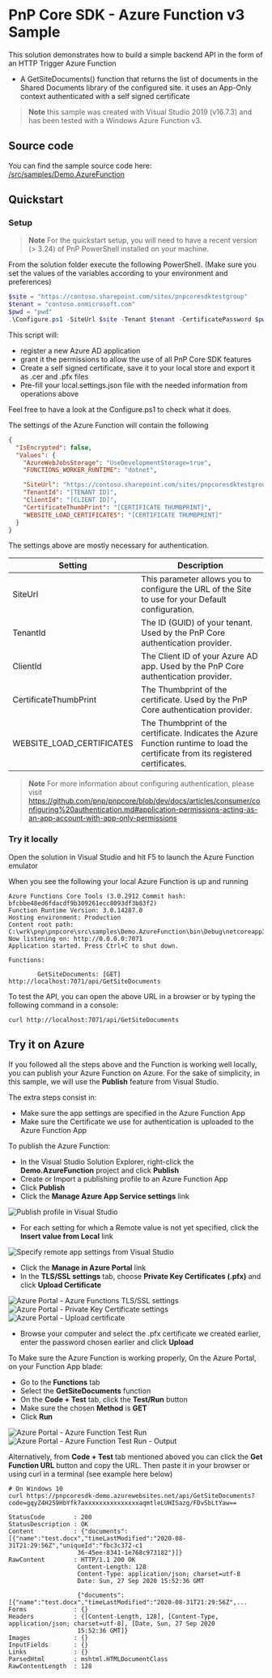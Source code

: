 ﻿# PnP Core SDK - Azure Function v3 Sample

This solution demonstrates how to build a simple backend API in the form of an HTTP Trigger Azure Function 
 - A GetSiteDocuments() function that returns the list of documents in the Shared Documents library of the configured site.
  it uses an App-Only context authenticated with a self signed certificate

> **Note**
> this sample was created with Visual Studio 2019 (v16.7.3) and has been tested with a Windows Azure Function v3.
>

## Source code

You can find the sample source code here: [/src/samples/Demo.AzureFunction](https://github.com/pnp/pnpcore/tree/dev/src/samples/Demo.AzureFunction)

## Quickstart

### Setup

> **Note**
> For the quickstart setup, you will need to have a recent version (> 3.24) of PnP PowerShell installed on your machine.
>

From the solution folder execute the following PowerShell.
(Make sure you set the values of the variables according to your environment and preferences)

```PowerShell
$site = "https://contoso.sharepoint.com/sites/pnpcoresdktestgroup"
$tenant = "contoso.onmicrosoft.com"
$pwd = "pwd"
.\Configure.ps1 -SiteUrl $site -Tenant $tenant -CertificatePassword $pwd
```

This script will:
 - register a new Azure AD application
 - grant it the permissions to allow the use of all PnP Core SDK features
 - Create a self signed certificate, save it to your local store and export it as .cer and .pfx files
 - Pre-fill your local.settings.json file with the needed information from operations above

Feel free to have a look at the Configure.ps1 to check what it does.

The settings of the Azure Function will contain the following

```json
{
  "IsEncrypted": false,
  "Values": {
    "AzureWebJobsStorage": "UseDevelopmentStorage=true",
    "FUNCTIONS_WORKER_RUNTIME": "dotnet",

    "SiteUrl": "https://contoso.sharepoint.com/sites/pnpcoresdktestgroup",
    "TenantId": "[TENANT ID]",
    "ClientId": "[CLIENT ID]",
    "CertificateThumbPrint": "[CERTIFICATE THUMBPRINT]",
    "WEBSITE_LOAD_CERTIFICATES": "[CERTIFICATE THUMBPRINT]"
  }
}
```

The settings above are mostly necessary for authentication.

| Setting                   | Description
|---------------------------|---------------------------------------
| SiteUrl                   | This parameter allows you to configure the URL of the Site to use for your Default configuration.
| TenantId                  | The ID (GUID) of your tenant. Used by the PnP Core authentication provider.
| ClientId                  | The Client ID of your Azure AD app. Used by the PnP Core authentication provider.
| CertificateThumbPrint     | The Thumbprint of the certificate. Used by the PnP Core authentication provider.
| WEBSITE_LOAD_CERTIFICATES | The Thumbprint of the certificate. Indicates the Azure Function runtime to load the certificate from its registered certificates.

> **Note**
> For more information about configuring authentication, please visit https://github.com/pnp/pnpcore/blob/dev/docs/articles/consumer/configuring%20authentication.md#application-permissions-acting-as-an-app-account-with-app-only-permissions
>

### Try it locally

Open the solution in Visual Studio and hit F5 to launch the Azure Function emulator

When you see the following your local Azure Function is up and running
```console
Azure Functions Core Tools (3.0.2912 Commit hash: bfcbbe48ed6fdacdf9b309261ecc8093df3b83f2)
Function Runtime Version: 3.0.14287.0
Hosting environment: Production
Content root path: C:\wrk\pnp\pnpcore\src\samples\Demo.AzureFunction\bin\Debug\netcoreapp3.1
Now listening on: http://0.0.0.0:7071
Application started. Press Ctrl+C to shut down.

Functions:

        GetSiteDocuments: [GET] http://localhost:7071/api/GetSiteDocuments
```

To test the API, you can open the above URL in a browser
or by typing the following command in a console:

```console
curl http://localhost:7071/api/GetSiteDocuments
```

## Try it on Azure

If you followed all the steps above and the Function is working well locally, you can publish your Azure Function on Azure.
For the sake of simplicity, in this sample, we will use the **Publish** feature from Visual Studio.

The extra steps consist in:
- Make sure the app settings are specified in the Azure Function App
- Make sure the Certificate we use for authentication is uploaded to the Azure Function App

To publish the Azure Function:
- In the Visual Studio Solution Explorer, right-click the **Demo.AzureFunction** project and click **Publish**
- Create or Import a publishing profile to an Azure Function App
- Click **Publish**
- Click the **Manage Azure App Service settings** link

![Publish profile in Visual Studio](docs-images/vs-publishprofile01.png)

- For each setting for which a Remote value is not yet specified, click the **Insert value from Local** link

![Specify remote app settings from Visual Studio](docs-images/vs-appsettings-remote.png)

- Click the **Manage in Azure Portal** link
- In the **TLS/SSL settings** tab, choose **Private Key Certificates (.pfx)** and click **Upload Certificate**

![Azure Portal - Azure Functions TLS/SSL settings](docs-images/azfunc-tlsssl-tab.png)
![Azure Portal - Private Key Certificate settings](docs-images/azfunc-cert.png)
![Azure Portal - Upload certificate](docs-images/azfunc-upload-cert.png)

- Browse your computer and select the .pfx certificate we created earlier, enter the password chosen earlier and click **Upload**

To Make sure the Azure Function is working properly, 
On the Azure Portal, on your Function App blade:
 - Go to the **Functions** tab
 - Select the **GetSiteDocuments** function
 - On the **Code + Test** tab, click the **Test/Run** button
 - Make sure the chosen **Method** is **GET**
 - Click **Run**

![Azure Portal - Azure Function Test Run](docs-images/azfunc-testrun1.png)
![Azure Portal - Azure Function Test Run - Output](docs-images/azfunc-testrun2.png)

 Alternatively, from **Code + Test** tab mentioned aboved you can click the **Get Function URL** button and copy the URL.
 Then paste it in your browser or using curl in a terminal (see example here below)

 ```console
 # On Windows 10
 curl https://pnpcoresdk-demo.azurewebsites.net/api/GetSiteDocuments?code=gqyZ4H259HbYfk7axxxxxxxxxxxxxxxaqmtleLUHISazg/FDvSbLtYaw==

 StatusCode        : 200
StatusDescription : OK
Content           : {"documents":[{"name":"test.docx","timeLastModified":"2020-08-31T21:29:56Z","uniqueId":"fbc3c372-c1
                    36-45ee-8341-1e768c973182"}]}
RawContent        : HTTP/1.1 200 OK
                    Content-Length: 128
                    Content-Type: application/json; charset=utf-8
                    Date: Sun, 27 Sep 2020 15:52:36 GMT

                    {"documents":[{"name":"test.docx","timeLastModified":"2020-08-31T21:29:56Z",...
Forms             : {}
Headers           : {[Content-Length, 128], [Content-Type, application/json; charset=utf-8], [Date, Sun, 27 Sep 2020
                    15:52:36 GMT]}
Images            : {}
InputFields       : {}
Links             : {}
ParsedHtml        : mshtml.HTMLDocumentClass
RawContentLength  : 128
 ```
